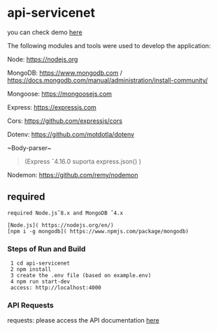 # api-servicenet
you can check demo [here](https://app-servicenet.herokuapp.com/) 

The following modules and tools were used to develop the application:

Node:  https://nodejs.org

MongoDB: https://www.mongodb.com / https://docs.mongodb.com/manual/administration/install-community/

Mongoose: https://mongoosejs.com

Express: https://expressjs.com

Cors: https://github.com/expressjs/cors

Dotenv: https://github.com/motdotla/dotenv

~Body-parser~
> (Express ˆ4.16.0 suporta express.json() )

Nodemon: https://github.com/remy/nodemon


## required
   
    required Node.jsˆ8.x and MongoDB ˆ4.x
   
    [Node.js]( https://nodejs.org/en/) 
    [npm i -g mongodb]( https://www.npmjs.com/package/mongodb) 
    

### Steps of Run and Build

```
 1 cd api-servicenet
 2 npm install
 3 create the .env file (based on example.env)
 4 npm run start-dev
 access: http://localhost:4000
```


### API Requests
requests: please access the API documentation [here](https://documenter.getpostman.com/view/3883466/SzYW3g33?version=latest) 